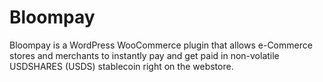 # Bloompay
Bloompay is a WordPress WooCommerce plugin that allows e-Commerce stores and merchants to instantly pay and get paid in non-volatile USDSHARES (USDS) stablecoin right on the webstore.
